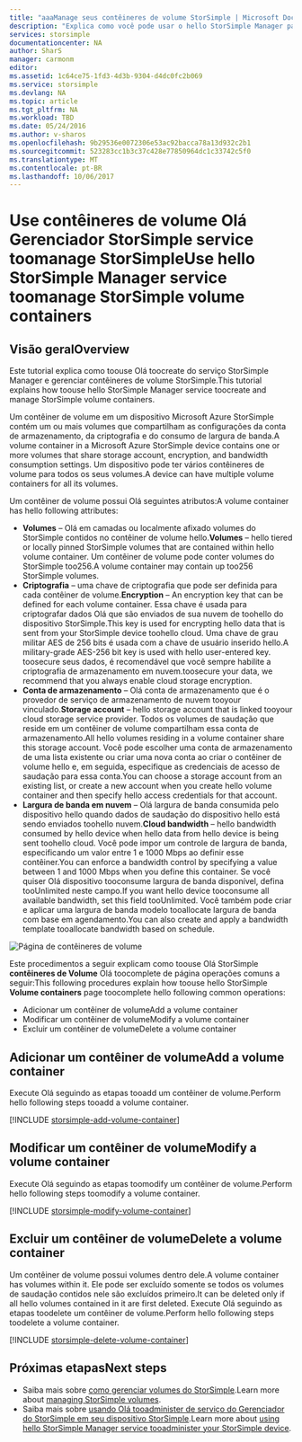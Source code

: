 ```yaml
---
title: "aaaManage seus contêineres de volume StorSimple | Microsoft Docs"
description: "Explica como você pode usar o hello StorSimple Manager página tooadd contêineres de volume de serviço, modificar ou excluir um contêiner de volume."
services: storsimple
documentationcenter: NA
author: SharS
manager: carmonm
editor: 
ms.assetid: 1c64ce75-1fd3-4d3b-9304-d4dc0fc2b069
ms.service: storsimple
ms.devlang: NA
ms.topic: article
ms.tgt_pltfrm: NA
ms.workload: TBD
ms.date: 05/24/2016
ms.author: v-sharos
ms.openlocfilehash: 9b29536e0072306e53ac92bacca78a13d932c2b1
ms.sourcegitcommit: 523283cc1b3c37c428e77850964dc1c33742c5f0
ms.translationtype: MT
ms.contentlocale: pt-BR
ms.lasthandoff: 10/06/2017
---
```

# <a name="use-hello-storsimple-manager-service-toomanage-storsimple-volume-containers"></a><span data-ttu-id="74e1a-103">Use contêineres de volume Olá Gerenciador StorSimple service toomanage StorSimple</span><span class="sxs-lookup"><span data-stu-id="74e1a-103">Use hello StorSimple Manager service toomanage StorSimple volume containers</span></span>
## <a name="overview"></a><span data-ttu-id="74e1a-104">Visão geral</span><span class="sxs-lookup"><span data-stu-id="74e1a-104">Overview</span></span>
<span data-ttu-id="74e1a-105">Este tutorial explica como toouse Olá toocreate do serviço StorSimple Manager e gerenciar contêineres de volume StorSimple.</span><span class="sxs-lookup"><span data-stu-id="74e1a-105">This tutorial explains how toouse hello StorSimple Manager service toocreate and manage StorSimple volume containers.</span></span>

<span data-ttu-id="74e1a-106">Um contêiner de volume em um dispositivo Microsoft Azure StorSimple contém um ou mais volumes que compartilham as configurações da conta de armazenamento, da criptografia e do consumo de largura de banda.</span><span class="sxs-lookup"><span data-stu-id="74e1a-106">A volume container in a Microsoft Azure StorSimple device contains one or more volumes that share storage account, encryption, and bandwidth consumption settings.</span></span> <span data-ttu-id="74e1a-107">Um dispositivo pode ter vários contêineres de volume para todos os seus volumes.</span><span class="sxs-lookup"><span data-stu-id="74e1a-107">A device can have multiple volume containers for all its volumes.</span></span> 

<span data-ttu-id="74e1a-108">Um contêiner de volume possui Olá seguintes atributos:</span><span class="sxs-lookup"><span data-stu-id="74e1a-108">A volume container has hello following attributes:</span></span>

* <span data-ttu-id="74e1a-109">**Volumes** – Olá em camadas ou localmente afixado volumes do StorSimple contidos no contêiner de volume hello.</span><span class="sxs-lookup"><span data-stu-id="74e1a-109">**Volumes** – hello tiered or locally pinned StorSimple volumes that are contained within hello volume container.</span></span> <span data-ttu-id="74e1a-110">Um contêiner de volume pode conter volumes do StorSimple too256.</span><span class="sxs-lookup"><span data-stu-id="74e1a-110">A volume container may contain up too256 StorSimple volumes.</span></span>
* <span data-ttu-id="74e1a-111">**Criptografia** – uma chave de criptografia que pode ser definida para cada contêiner de volume.</span><span class="sxs-lookup"><span data-stu-id="74e1a-111">**Encryption** – An encryption key that can be defined for each volume container.</span></span> <span data-ttu-id="74e1a-112">Essa chave é usada para criptografar dados Olá que são enviados de sua nuvem de toohello do dispositivo StorSimple.</span><span class="sxs-lookup"><span data-stu-id="74e1a-112">This key is used for encrypting hello data that is sent from your StorSimple device toohello cloud.</span></span> <span data-ttu-id="74e1a-113">Uma chave de grau militar AES de 256 bits é usada com a chave de usuário inserido hello.</span><span class="sxs-lookup"><span data-stu-id="74e1a-113">A military-grade AES-256 bit key is used with hello user-entered key.</span></span> <span data-ttu-id="74e1a-114">toosecure seus dados, é recomendável que você sempre habilite a criptografia de armazenamento em nuvem.</span><span class="sxs-lookup"><span data-stu-id="74e1a-114">toosecure your data, we recommend that you always enable cloud storage encryption.</span></span>
* <span data-ttu-id="74e1a-115">**Conta de armazenamento** – Olá conta de armazenamento que é o provedor de serviço de armazenamento de nuvem tooyour vinculado.</span><span class="sxs-lookup"><span data-stu-id="74e1a-115">**Storage account** – hello storage account that is linked tooyour cloud storage service provider.</span></span> <span data-ttu-id="74e1a-116">Todos os volumes de saudação que reside em um contêiner de volume compartilham essa conta de armazenamento.</span><span class="sxs-lookup"><span data-stu-id="74e1a-116">All hello volumes residing in a volume container share this storage account.</span></span> <span data-ttu-id="74e1a-117">Você pode escolher uma conta de armazenamento de uma lista existente ou criar uma nova conta ao criar o contêiner de volume hello e, em seguida, especifique as credenciais de acesso de saudação para essa conta.</span><span class="sxs-lookup"><span data-stu-id="74e1a-117">You can choose a storage account from an existing list, or create a new account when you create hello volume container and then specify hello access credentials for that account.</span></span>
* <span data-ttu-id="74e1a-118">**Largura de banda em nuvem** – Olá largura de banda consumida pelo dispositivo hello quando dados de saudação do dispositivo hello está sendo enviados toohello nuvem.</span><span class="sxs-lookup"><span data-stu-id="74e1a-118">**Cloud bandwidth** – hello bandwidth consumed by hello device when hello data from hello device is being sent toohello cloud.</span></span> <span data-ttu-id="74e1a-119">Você pode impor um controle de largura de banda, especificando um valor entre 1 e 1000 Mbps ao definir esse contêiner.</span><span class="sxs-lookup"><span data-stu-id="74e1a-119">You can enforce a bandwidth control by specifying a value between 1 and 1000 Mbps when you define this container.</span></span> <span data-ttu-id="74e1a-120">Se você quiser Olá dispositivo tooconsume largura de banda disponível, defina tooUnlimited neste campo.</span><span class="sxs-lookup"><span data-stu-id="74e1a-120">If you want hello device tooconsume all available bandwidth, set this field tooUnlimited.</span></span> <span data-ttu-id="74e1a-121">Você também pode criar e aplicar uma largura de banda modelo tooallocate largura de banda com base em agendamento.</span><span class="sxs-lookup"><span data-stu-id="74e1a-121">You can also create and apply a bandwidth template tooallocate bandwidth based on schedule.</span></span>

![Página de contêineres de volume](./media/storsimple-manage-volume-containers/HCS_VolumeContainersPage.png)

<span data-ttu-id="74e1a-123">Este procedimentos a seguir explicam como toouse Olá StorSimple **contêineres de Volume** Olá toocomplete de página operações comuns a seguir:</span><span class="sxs-lookup"><span data-stu-id="74e1a-123">This following procedures explain how toouse hello StorSimple **Volume containers** page toocomplete hello following common operations:</span></span>

* <span data-ttu-id="74e1a-124">Adicionar um contêiner de volume</span><span class="sxs-lookup"><span data-stu-id="74e1a-124">Add a volume container</span></span> 
* <span data-ttu-id="74e1a-125">Modificar um contêiner de volume</span><span class="sxs-lookup"><span data-stu-id="74e1a-125">Modify a volume container</span></span> 
* <span data-ttu-id="74e1a-126">Excluir um contêiner de volume</span><span class="sxs-lookup"><span data-stu-id="74e1a-126">Delete a volume container</span></span> 

## <a name="add-a-volume-container"></a><span data-ttu-id="74e1a-127">Adicionar um contêiner de volume</span><span class="sxs-lookup"><span data-stu-id="74e1a-127">Add a volume container</span></span>
<span data-ttu-id="74e1a-128">Execute Olá seguindo as etapas tooadd um contêiner de volume.</span><span class="sxs-lookup"><span data-stu-id="74e1a-128">Perform hello following steps tooadd a volume container.</span></span>

[!INCLUDE [storsimple-add-volume-container](../../includes/storsimple-add-volume-container.md)]

## <a name="modify-a-volume-container"></a><span data-ttu-id="74e1a-129">Modificar um contêiner de volume</span><span class="sxs-lookup"><span data-stu-id="74e1a-129">Modify a volume container</span></span>
<span data-ttu-id="74e1a-130">Execute Olá seguindo as etapas toomodify um contêiner de volume.</span><span class="sxs-lookup"><span data-stu-id="74e1a-130">Perform hello following steps toomodify a volume container.</span></span>

[!INCLUDE [storsimple-modify-volume-container](../../includes/storsimple-modify-volume-container.md)]

## <a name="delete-a-volume-container"></a><span data-ttu-id="74e1a-131">Excluir um contêiner de volume</span><span class="sxs-lookup"><span data-stu-id="74e1a-131">Delete a volume container</span></span>
<span data-ttu-id="74e1a-132">Um contêiner de volume possui volumes dentro dele.</span><span class="sxs-lookup"><span data-stu-id="74e1a-132">A volume container has volumes within it.</span></span> <span data-ttu-id="74e1a-133">Ele pode ser excluído somente se todos os volumes de saudação contidos nele são excluídos primeiro.</span><span class="sxs-lookup"><span data-stu-id="74e1a-133">It can be deleted only if all hello volumes contained in it are first deleted.</span></span> <span data-ttu-id="74e1a-134">Execute Olá seguindo as etapas toodelete um contêiner de volume.</span><span class="sxs-lookup"><span data-stu-id="74e1a-134">Perform hello following steps toodelete a volume container.</span></span>

[!INCLUDE [storsimple-delete-volume-container](../../includes/storsimple-delete-volume-container.md)]

## <a name="next-steps"></a><span data-ttu-id="74e1a-135">Próximas etapas</span><span class="sxs-lookup"><span data-stu-id="74e1a-135">Next steps</span></span>
* <span data-ttu-id="74e1a-136">Saiba mais sobre [como gerenciar volumes do StorSimple](storsimple-manage-volumes.md).</span><span class="sxs-lookup"><span data-stu-id="74e1a-136">Learn more about [managing StorSimple volumes](storsimple-manage-volumes.md).</span></span> 
* <span data-ttu-id="74e1a-137">Saiba mais sobre [usando Olá tooadminister de serviço do Gerenciador do StorSimple em seu dispositivo StorSimple](storsimple-manager-service-administration.md).</span><span class="sxs-lookup"><span data-stu-id="74e1a-137">Learn more about [using hello StorSimple Manager service tooadminister your StorSimple device](storsimple-manager-service-administration.md).</span></span>

